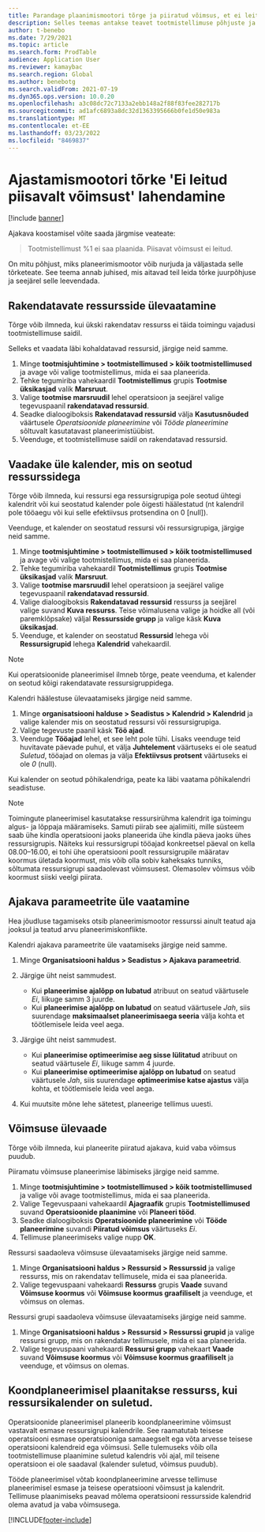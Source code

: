 ```yaml
---
title: Parandage plaanimismootori tõrge ja piiratud võimsus, et ei leitud piisavalt võimsust
description: Selles teemas antakse teavet tootmistellimuse põhjuste ja käskude %1 kohta, mida ei saa planeerida. Ajastamismootori tõrge ei leitud' pole piisav.
author: t-benebo
ms.date: 7/29/2021
ms.topic: article
ms.search.form: ProdTable
audience: Application User
ms.reviewer: kamaybac
ms.search.region: Global
ms.author: benebotg
ms.search.validFrom: 2021-07-19
ms.dyn365.ops.version: 10.0.20
ms.openlocfilehash: a3c08dc72c7133a2ebb148a2f88f83fee282717b
ms.sourcegitcommit: ad1afc6893a8dc32d1363395666b0fe1d50e983a
ms.translationtype: MT
ms.contentlocale: et-EE
ms.lasthandoff: 03/23/2022
ms.locfileid: "8469837"
---
```

# <a name="fix-the-not-enough-capacity-could-be-found-scheduling-engine-error"></a>Ajastamismootori tõrke 'Ei leitud piisavalt võimsust' lahendamine

[!include [banner](../includes/banner.md)]

Ajakava koostamisel võite saada järgmise veateate:

> Tootmistellimust %1 ei saa plaanida. Piisavat võimsust ei leitud.

On mitu põhjust, miks planeerimismootor võib nurjuda ja väljastada selle tõrketeate. See teema annab juhised, mis aitavad teil leida tõrke juurpõhjuse ja seejärel selle leevendada.

## <a name="review-the-applicable-resources"></a>Rakendatavate ressursside ülevaatamine

Tõrge võib ilmneda, kui ükski rakendatav ressurss ei täida toimingu vajadusi tootmistellimuse saidil.

Selleks et vaadata läbi kohaldatavad ressursid, järgige neid samme.

1. Minge **tootmisjuhtimine \> tootmistellimused \> kõik tootmistellimused** ja avage või valige tootmistellimus, mida ei saa planeerida.
1. Tehke tegumiriba vahekaardil **Tootmistellimus** grupis **Tootmise üksikasjad** valik **Marsruut**.
1. Valige **tootmise marsruudil** lehel operatsioon ja seejärel valige tegevuspaanil **rakendatavad ressursid**.
1. Seadke dialoogiboksis **Rakendatavad ressursid** välja **Kasutusnõuded** väärtusele *Operatsioonide planeerimine* või *Tööde planeerimine* sõltuvalt kasutatavast planeerimistüübist.
1. Veenduge, et tootmistellimuse saidil on rakendatavad ressursid.

## <a name="review-the-calendars-that-are-associated-with-resources"></a>Vaadake üle kalender, mis on seotud ressurssidega

Tõrge võib ilmneda, kui ressursi ega ressursigrupiga pole seotud ühtegi kalendrit või kui seostatud kalender pole õigesti häälestatud (nt kalendril pole tööaegu või kui selle efektiivsus protsendina on 0 \[null\]).

Veenduge, et kalender on seostatud ressursi või ressursigrupiga, järgige neid samme.

1. Minge **tootmisjuhtimine \> tootmistellimused \> kõik tootmistellimused** ja avage või valige tootmistellimus, mida ei saa planeerida.
1. Tehke tegumiriba vahekaardil **Tootmistellimus** grupis **Tootmise üksikasjad** valik **Marsruut**.
1. Valige **tootmise marsruudil** lehel operatsioon ja seejärel valige tegevuspaanil **rakendatavad ressursid**.
1. Valige dialoogiboksis **Rakendatavad ressursid** ressurss ja seejärel valige suvand **Kuva ressurss**. Teise võimalusena valige ja hoidke all (või paremklõpsake) väljal **Ressursside grupp** ja valige käsk **Kuva üksikasjad**.
1. Veenduge, et kalender on seostatud **Ressursid** lehega või **Ressursigrupid** lehega **Kalendrid** vahekaardil.

> [!NOTE]
> Kui operatsioonide planeerimisel ilmneb tõrge, peate veenduma, et kalender on seotud kõigi rakendatavate ressursigruppidega.

Kalendri häälestuse ülevaatamiseks järgige neid samme.

1. Minge **organisatsiooni halduse \> Seadistus \> Kalendrid \> Kalendrid** ja valige kalender mis on seostatud ressursi või ressursigrupiga.
1. Valige tegevuste paanil käsk **Töö ajad**.
1. Veenduge **Tööajad** lehel, et see leht pole tühi. Lisaks veenduge teid huvitavate päevade puhul, et välja **Juhtelement** väärtuseks ei ole seatud *Suletud*, tööajad on olemas ja välja **Efektiivsus protsent** väärtuseks ei ole *0* (null).

Kui kalender on seotud põhikalendriga, peate ka läbi vaatama põhikalendri seadistuse.

> [!NOTE]
> Toimingute planeerimisel kasutatakse ressursirühma kalendrit iga toimingu algus- ja lõppaja määramiseks. Samuti piirab see ajalimiiti, mille süsteem saab ühe kindla operatsiooni jaoks planeerida ühe kindla päeva jaoks ühes ressursigrupis. Näiteks kui ressursigrupi tööajad konkreetsel päeval on kella 08.00–16.00, ei tohi ühe operatsiooni poolt ressursigrupile määratav koormus ületada koormust, mis võib olla sobiv kaheksaks tunniks, sõltumata ressursigrupi saadaolevast võimsusest. Olemasolev võimsus võib koormust siiski veelgi piirata.

## <a name="review-the-scheduling-parameters"></a>Ajakava parameetrite üle vaatamine

Hea jõudluse tagamiseks otsib planeerimismootor ressurssi ainult teatud aja jooksul ja teatud arvu planeerimiskonflikte.

Kalendri ajakava parameetrite üle vaatamiseks järgige neid samme.

1. Minge **Organisatsiooni haldus \> Seadistus \> Ajakava parameetrid**.
1. Järgige üht neist sammudest.

    - Kui **planeerimise ajalõpp on lubatud** atribuut on seatud väärtusele *Ei*, liikuge samm 3 juurde.
    - Kui **planeerimise ajalõpp on lubatud** on seatud väärtusele *Jah*, siis suurendage **maksimaalset planeerimisaega seeria** välja kohta et töötlemisele leida veel aega.

1. Järgige üht neist sammudest.

    - Kui **planeerimise optimeerimise aeg sisse lülitatud** atribuut on seatud väärtusele *Ei*, liikuge samm 4 juurde.
    - Kui **planeerimise optimeerimise ajalõpp on lubatud** on seatud väärtusele *Jah*, siis suurendage **optimeerimise katse ajastus** välja kohta, et töötlemisele leida veel aega.

1. Kui muutsite mõne lehe sätetest, planeerige tellimus uuesti.

## <a name="review-capacity"></a>Võimsuse ülevaade

Tõrge võib ilmneda, kui planeerite piiratud ajakava, kuid vaba võimsus puudub.

Piiramatu võimsuse planeerimise läbimiseks järgige neid samme.

1. Minge **tootmisjuhtimine \> tootmistellimused \> kõik tootmistellimused** ja valige või avage tootmistellimus, mida ei saa planeerida.
1. Valige Tegevuspaani vahekaardil **Ajagraafik** grupis **Tootmistellimused** suvand **Operatsioonide plaanimine** või **Planeeri tööd**.
1. Seadke dialoogiboksis **Operatsioonide planeerimine** või **Tööde planeerimine** suvandi **Piiratud võimsus** väärtuseks *Ei*.
1. Tellimuse planeerimiseks valige nupp **OK**.

Ressursi saadaoleva võimsuse ülevaatamiseks järgige neid samme.

1. Minge **Organisatsiooni haldus \> Ressursid \> Ressurssid** ja valige ressurss, mis on rakendatav tellimusele, mida ei saa planeerida.
1. Valige tegevuspaani vahekaardi **Ressurss** grupis **Vaade** suvand **Võimsuse koormus** või **Võimsuse koormus graafiliselt**  ja veenduge, et võimsus on olemas.

Ressursi grupi saadaoleva võimsuse ülevaatamiseks järgige neid samme.

1. Minge **Organisatsiooni haldus \> Ressursid \> Ressurssi grupid** ja valige ressursi grupp, mis on rakendatav tellimusele, mida ei saa planeerida.
1. Valige tegevuspaani vahekaardi **Ressursi grupp** vahekaart **Vaade** suvand **Võimsuse koormus** või **Võimsuse koormus graafiliselt** ja veenduge, et võimsus on olemas.

## <a name="master-planning-books-a-resource-when-the-resource-calendar-is-closed"></a>Koondplaneerimisel plaanitakse ressurss, kui ressursikalender on suletud.

Operatsioonide planeerimisel planeerib koondplaneerimine võimsust vastavalt esmase ressursigrupi kalendrile. See raamatutab teisese operatsiooni esmase operatsiooniga samaaegselt ega võta arvesse teisese operatsiooni kalendreid ega võimsusi. Selle tulemuseks võib olla tootmistellimuse plaanimine suletud kalendris või ajal, mil teisene operatsioon ei ole saadaval (kalender suletud, võimsus puudub).

Tööde planeerimisel võtab koondplaneerimine arvesse tellimuse planeerimisel esmase ja teisese operatsiooni võimsust ja kalendrit. Tellimuse plaanimiseks peavad mõlema operatsiooni ressursside kalendrid olema avatud ja vaba võimsusega.

[!INCLUDE[footer-include](../../includes/footer-banner.md)]
